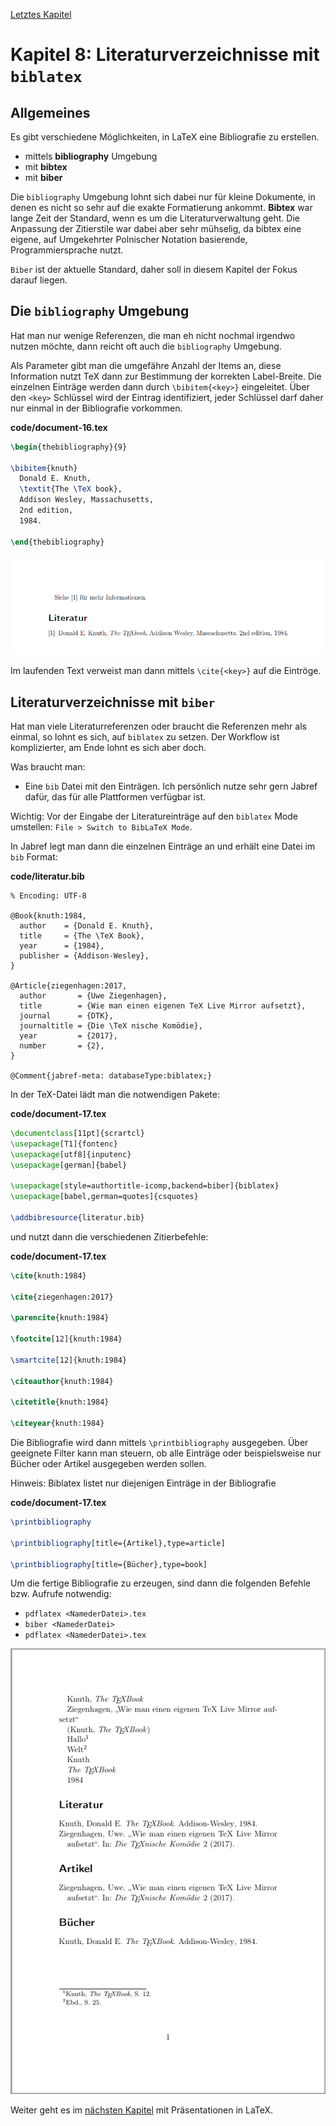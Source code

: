 [Letztes Kapitel](Kapitel7.md)

# Kapitel 8: Literaturverzeichnisse mit ``biblatex``

## Allgemeines

Es gibt verschiedene Möglichkeiten, in LaTeX eine Bibliografie zu erstellen. 

* mittels **bibliography** Umgebung
* mit **bibtex**
* mit **biber** 

Die ``bibliography`` Umgebung lohnt sich dabei nur für kleine Dokumente, in denen es nicht so sehr auf die exakte Formatierung ankommt. **Bibtex** war lange Zeit der Standard, wenn es um die Literaturverwaltung geht. Die Anpassung der Zitierstile war dabei aber sehr mühselig, da bibtex eine eigene, auf Umgekehrter Polnischer Notation basierende, Programmiersprache nutzt. 

``Biber`` ist der aktuelle Standard, daher soll in diesem Kapitel der Fokus darauf liegen.

## Die ``bibliography`` Umgebung

Hat man nur wenige Referenzen, die man eh nicht nochmal irgendwo nutzen möchte, dann reicht oft auch die ``bibliography`` Umgebung.

Als Parameter gibt man die umgefähre Anzahl der Items an, diese Information nutzt TeX dann zur Bestimmung der korrekten Label-Breite. Die einzelnen Einträge werden dann durch ``\bibitem{<key>}`` eingeleitet. Über den ``<key>`` Schlüssel wird der Eintrag identifiziert, jeder Schlüssel darf daher nur einmal in der Bibliografie vorkommen.

**code/document-16.tex**

```latex
\begin{thebibliography}{9}

\bibitem{knuth}
  Donald E. Knuth,
  \textit{The \TeX book},
  Addison Wesley, Massachusetts,
  2nd edition,
  1984.

\end{thebibliography}
```

![document-16.png](code/document-16.png)

Im laufenden Text verweist man dann mittels ``\cite{<key>}`` auf die Eintröge. 


## Literaturverzeichnisse mit ``biber``

Hat man viele Literaturreferenzen oder braucht die Referenzen mehr als einmal, so lohnt es sich, auf ``biblatex`` zu setzen. Der Workflow ist komplizierter, am Ende lohnt es sich aber doch.

Was braucht man:

* Eine ``bib`` Datei mit den Einträgen. Ich persönlich nutze sehr gern Jabref dafür, das für alle Plattformen verfügbar ist. 

Wichtig: Vor der Eingabe der Literatureinträge auf den ``biblatex`` Mode umstellen: ``File > Switch to BibLaTeX Mode``.

In Jabref legt man dann die einzelnen Einträge an und erhält eine Datei im ``bib`` Format:

**code/literatur.bib**

```
% Encoding: UTF-8

@Book{knuth:1984,
  author    = {Donald E. Knuth},
  title     = {The \TeX Book},
  year      = {1984},
  publisher = {Addison-Wesley},
}

@Article{ziegenhagen:2017,
  author       = {Uwe Ziegenhagen},
  title        = {Wie man einen eigenen TeX Live Mirror aufsetzt},
  journal      = {DTK},
  journaltitle = {Die \TeX nische Komödie},
  year         = {2017},
  number       = {2},
}

@Comment{jabref-meta: databaseType:biblatex;}

```

In der TeX-Datei lädt man die notwendigen Pakete:


**code/document-17.tex**

```latex
\documentclass[11pt]{scrartcl}
\usepackage[T1]{fontenc}
\usepackage[utf8]{inputenc}
\usepackage[german]{babel}

\usepackage[style=authortitle-icomp,backend=biber]{biblatex}
\usepackage[babel,german=quotes]{csquotes}

\addbibresource{literatur.bib}

```

und nutzt dann die verschiedenen Zitierbefehle:

**code/document-17.tex**

```latex
\cite{knuth:1984}

\cite{ziegenhagen:2017}

\parencite{knuth:1984}

\footcite[12]{knuth:1984}

\smartcite[12]{knuth:1984}

\citeauthor{knuth:1984}

\citetitle{knuth:1984}

\citeyear{knuth:1984}
```

Die Bibliografie wird dann mittels ``\printbibliography`` ausgegeben. Über geeignete Filter kann man steuern, ob alle Einträge oder beispielsweise nur Bücher oder Artikel ausgegeben werden sollen.

Hinweis: Biblatex listet nur diejenigen Einträge in der Bibliografie 

**code/document-17.tex**

```latex
\printbibliography 

\printbibliography[title={Artikel},type=article]

\printbibliography[title={Bücher},type=book]
```


Um die fertige Bibliografie zu erzeugen, sind dann die folgenden Befehle bzw. Aufrufe notwendig:

* ``pdflatex <NamederDatei>.tex`` 
* ``biber <NamederDatei>`` 
* ``pdflatex <NamederDatei>.tex`` 

![document-17.png](code/document-17.png)


Weiter geht es im [nächsten Kapitel](Kapitel9.md) mit Präsentationen in LaTeX.